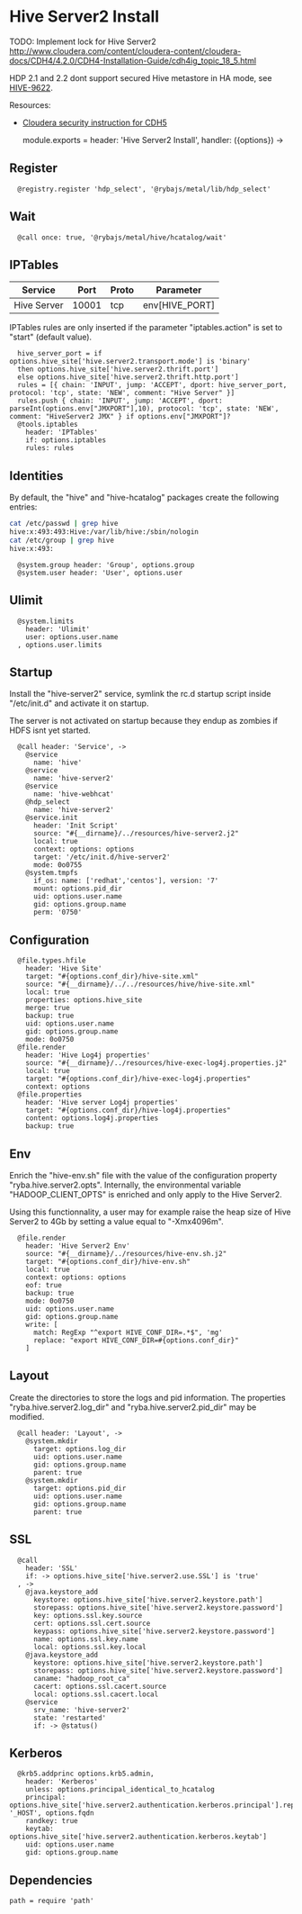 
# Hive Server2 Install

TODO: Implement lock for Hive Server2
http://www.cloudera.com/content/cloudera-content/cloudera-docs/CDH4/4.2.0/CDH4-Installation-Guide/cdh4ig_topic_18_5.html

HDP 2.1 and 2.2 dont support secured Hive metastore in HA mode, see
[HIVE-9622](https://issues.apache.org/jira/browse/HIVE-9622).

Resources:
*   [Cloudera security instruction for CDH5](http://www.cloudera.com/content/cloudera/en/documentation/core/latest/topics/cdh_sg_hiveserver2_security.html)

    module.exports =  header: 'Hive Server2 Install', handler: ({options}) ->

## Register

      @registry.register 'hdp_select', '@rybajs/metal/lib/hdp_select'

## Wait

      @call once: true, '@rybajs/metal/hive/hcatalog/wait'

## IPTables

| Service        | Port  | Proto | Parameter            |
|----------------|-------|-------|----------------------|
| Hive Server    | 10001 | tcp   | env[HIVE_PORT]       |


IPTables rules are only inserted if the parameter "iptables.action" is set to
"start" (default value).

      hive_server_port = if options.hive_site['hive.server2.transport.mode'] is 'binary'
      then options.hive_site['hive.server2.thrift.port']
      else options.hive_site['hive.server2.thrift.http.port']
      rules = [{ chain: 'INPUT', jump: 'ACCEPT', dport: hive_server_port, protocol: 'tcp', state: 'NEW', comment: "Hive Server" }]
      rules.push { chain: 'INPUT', jump: 'ACCEPT', dport: parseInt(options.env["JMXPORT"],10), protocol: 'tcp', state: 'NEW', comment: "HiveServer2 JMX" } if options.env["JMXPORT"]?
      @tools.iptables
        header: 'IPTables'
        if: options.iptables
        rules: rules

## Identities

By default, the "hive" and "hive-hcatalog" packages create the following
entries:

```bash
cat /etc/passwd | grep hive
hive:x:493:493:Hive:/var/lib/hive:/sbin/nologin
cat /etc/group | grep hive
hive:x:493:
```

      @system.group header: 'Group', options.group
      @system.user header: 'User', options.user

## Ulimit

      @system.limits
        header: 'Ulimit'
        user: options.user.name
      , options.user.limits

## Startup

Install the "hive-server2" service, symlink the rc.d startup script
inside "/etc/init.d" and activate it on startup.

The server is not activated on startup because they endup as zombies if HDFS
isnt yet started.

      @call header: 'Service', ->
        @service
          name: 'hive'
        @service
          name: 'hive-server2'
        @service
          name: 'hive-webhcat'
        @hdp_select
          name: 'hive-server2'
        @service.init
          header: 'Init Script'
          source: "#{__dirname}/../resources/hive-server2.j2"
          local: true
          context: options: options
          target: '/etc/init.d/hive-server2'
          mode: 0o0755
        @system.tmpfs
          if_os: name: ['redhat','centos'], version: '7'
          mount: options.pid_dir
          uid: options.user.name
          gid: options.group.name
          perm: '0750'

## Configuration

      @file.types.hfile
        header: 'Hive Site'
        target: "#{options.conf_dir}/hive-site.xml"
        source: "#{__dirname}/../../resources/hive/hive-site.xml"
        local: true
        properties: options.hive_site
        merge: true
        backup: true
        uid: options.user.name
        gid: options.group.name
        mode: 0o0750
      @file.render
        header: 'Hive Log4j properties'
        source: "#{__dirname}/../resources/hive-exec-log4j.properties.j2"
        local: true
        target: "#{options.conf_dir}/hive-exec-log4j.properties"
        context: options
      @file.properties
        header: 'Hive server Log4j properties'
        target: "#{options.conf_dir}/hive-log4j.properties"
        content: options.log4j.properties
        backup: true

## Env

Enrich the "hive-env.sh" file with the value of the configuration property
"ryba.hive.server2.opts". Internally, the environmental variable
"HADOOP_CLIENT_OPTS" is enriched and only apply to the Hive Server2.

Using this functionnality, a user may for example raise the heap size of Hive
Server2 to 4Gb by setting a value equal to "-Xmx4096m".

      @file.render
        header: 'Hive Server2 Env'
        source: "#{__dirname}/../resources/hive-env.sh.j2"
        target: "#{options.conf_dir}/hive-env.sh"
        local: true
        context: options: options
        eof: true
        backup: true
        mode: 0o0750
        uid: options.user.name
        gid: options.group.name
        write: [
          match: RegExp "^export HIVE_CONF_DIR=.*$", 'mg'
          replace: "export HIVE_CONF_DIR=#{options.conf_dir}"
        ]

## Layout

Create the directories to store the logs and pid information. The properties
"ryba.hive.server2.log\_dir" and "ryba.hive.server2.pid\_dir" may be modified.

      @call header: 'Layout', ->
        @system.mkdir
          target: options.log_dir
          uid: options.user.name
          gid: options.group.name
          parent: true
        @system.mkdir
          target: options.pid_dir
          uid: options.user.name
          gid: options.group.name
          parent: true

## SSL

      @call
        header: 'SSL'
        if: -> options.hive_site['hive.server2.use.SSL'] is 'true'
      , ->
        @java.keystore_add
          keystore: options.hive_site['hive.server2.keystore.path']
          storepass: options.hive_site['hive.server2.keystore.password']
          key: options.ssl.key.source
          cert: options.ssl.cert.source
          keypass: options.hive_site['hive.server2.keystore.password']
          name: options.ssl.key.name
          local: options.ssl.key.local
        @java.keystore_add
          keystore: options.hive_site['hive.server2.keystore.path']
          storepass: options.hive_site['hive.server2.keystore.password']
          caname: "hadoop_root_ca"
          cacert: options.ssl.cacert.source
          local: options.ssl.cacert.local
        @service
          srv_name: 'hive-server2'
          state: 'restarted'
          if: -> @status()

## Kerberos

      @krb5.addprinc options.krb5.admin,
        header: 'Kerberos'
        unless: options.principal_identical_to_hcatalog
        principal: options.hive_site['hive.server2.authentication.kerberos.principal'].replace '_HOST', options.fqdn
        randkey: true
        keytab: options.hive_site['hive.server2.authentication.kerberos.keytab']
        uid: options.user.name
        gid: options.group.name

## Dependencies

    path = require 'path'
